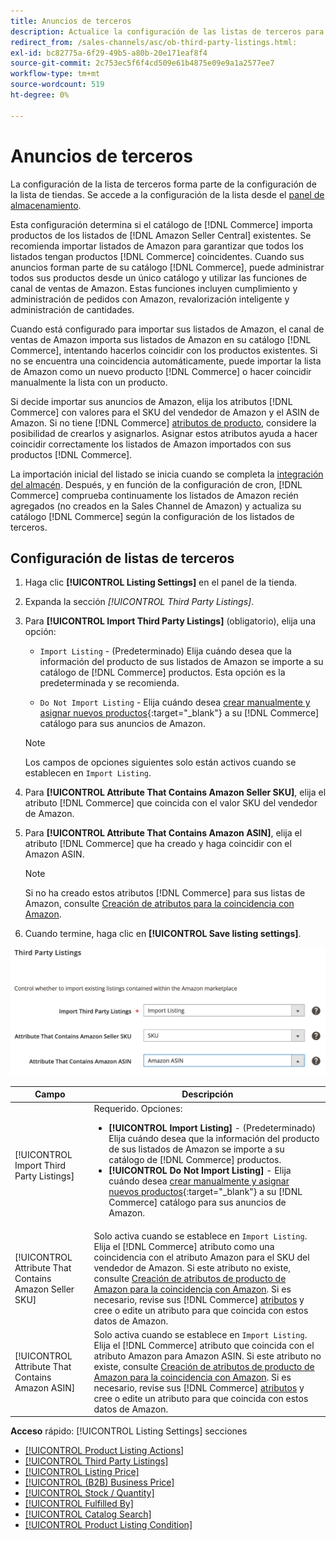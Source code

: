 ```yaml
---
title: Anuncios de terceros
description: Actualice la configuración de las listas de terceros para determinar si el catálogo de comercio importa productos de las listas de Amazon Seller Central existentes.
redirect_from: /sales-channels/asc/ob-third-party-listings.html: 
exl-id: bc82775a-6f29-49b5-a80b-20e171eaf8f4
source-git-commit: 2c753ec5f6f4cd509e61b4875e09e9a1a2577ee7
workflow-type: tm+mt
source-wordcount: 519
ht-degree: 0%

---
```


# Anuncios de terceros

La configuración de la lista de terceros forma parte de la configuración de la lista de tiendas. Se accede a la configuración de la lista desde el [panel de almacenamiento](./amazon-store-dashboard.md).

Esta configuración determina si el catálogo de [!DNL Commerce] importa productos de los listados de [!DNL Amazon Seller Central] existentes. Se recomienda importar listados de Amazon para garantizar que todos los listados tengan productos [!DNL Commerce] coincidentes. Cuando sus anuncios forman parte de su catálogo [!DNL Commerce], puede administrar todos sus productos desde un único catálogo y utilizar las funciones de canal de ventas de Amazon. Estas funciones incluyen cumplimiento y administración de pedidos con Amazon, revalorización inteligente y administración de cantidades.

Cuando está configurado para importar sus listados de Amazon, el canal de ventas de Amazon importa sus listados de Amazon en su catálogo [!DNL Commerce], intentando hacerlos coincidir con los productos existentes. Si no se encuentra una coincidencia automáticamente, puede importar la lista de Amazon como un nuevo producto [!DNL Commerce] o hacer coincidir manualmente la lista con un producto.

Si decide importar sus anuncios de Amazon, elija los atributos [!DNL Commerce] con valores para el SKU del vendedor de Amazon y el ASIN de Amazon. Si no tiene [!DNL Commerce] [atributos de producto](./ob-creating-magento-attributes.md), considere la posibilidad de crearlos y asignarlos. Asignar estos atributos ayuda a hacer coincidir correctamente los listados de Amazon importados con sus productos [!DNL Commerce].

La importación inicial del listado se inicia cuando se completa la [integración del almacén](./store-integration.md). Después, y en función de la configuración de cron, [!DNL Commerce] comprueba continuamente los listados de Amazon recién agregados (no creados en la Sales Channel de Amazon) y actualiza su catálogo [!DNL Commerce] según la configuración de los listados de terceros.

## Configuración de listas de terceros

1. Haga clic **[!UICONTROL Listing Settings]** en el panel de la tienda.

1. Expanda la sección _[!UICONTROL Third Party Listings]_.

1. Para **[!UICONTROL Import Third Party Listings]** (obligatorio), elija una opción:

   - `Import Listing` - (Predeterminado) Elija cuándo desea que la información del producto de sus listados de Amazon se importe a su catálogo de  [!DNL Commerce] productos. Esta opción es la predeterminada y se recomienda.

   - `Do Not Import Listing` - Elija cuándo desea  [crear manualmente y asignar nuevos productos](https://docs.magento.com/user-guide/catalog/products.html){:target=&quot;_blank&quot;} a su  [!DNL Commerce] catálogo para sus anuncios de Amazon.
   >[!NOTE]
   >Los campos de opciones siguientes solo están activos cuando se establecen en `Import Listing`.

1. Para **[!UICONTROL Attribute That Contains Amazon Seller SKU]**, elija el atributo [!DNL Commerce] que coincida con el valor SKU del vendedor de Amazon.

1. Para **[!UICONTROL Attribute That Contains Amazon ASIN]**, elija el atributo [!DNL Commerce] que ha creado y haga coincidir con el Amazon ASIN.

   >[!NOTE]
   >Si no ha creado estos atributos [!DNL Commerce] para sus listas de Amazon, consulte [Creación de atributos para la coincidencia con Amazon](./ob-creating-magento-attributes.md).

1. Cuando termine, haga clic en **[!UICONTROL Save listing settings]**.

![Anuncios de terceros](assets/amazon-third-party-listings.png)

| Campo | Descripción |
|---|---|
| [!UICONTROL Import Third Party Listings] | Requerido. Opciones:<ul><li>**[!UICONTROL Import Listing]** - (Predeterminado) Elija cuándo desea que la información del producto de sus listados de Amazon se importe a su catálogo de  [!DNL Commerce] productos. </li><li>**[!UICONTROL Do Not Import Listing]** - Elija cuándo desea  [crear manualmente y asignar nuevos productos](https://docs.magento.com/user-guide/catalog/products.html){:target=&quot;_blank&quot;} a su  [!DNL Commerce] catálogo para sus anuncios de Amazon.</li></ul> |
| [!UICONTROL Attribute That Contains Amazon Seller SKU] | Solo activa cuando se establece en `Import Listing`.<br>Elija el  [!DNL Commerce] atributo como una coincidencia con el atributo Amazon para el SKU del vendedor de Amazon. Si este atributo no existe, consulte [Creación de atributos de producto de Amazon para la coincidencia con Amazon](./ob-creating-magento-attributes.md). Si es necesario, revise sus [!DNL Commerce] [atributos](./managing-attributes.md) y cree o edite un atributo para que coincida con estos datos de Amazon. |
| [!UICONTROL Attribute That Contains Amazon ASIN] | Solo activa cuando se establece en `Import Listing`.<br>Elija el  [!DNL Commerce] atributo que coincida con el atributo Amazon para Amazon ASIN. Si este atributo no existe, consulte [Creación de atributos de producto de Amazon para la coincidencia con Amazon](./ob-creating-magento-attributes.md). Si es necesario, revise sus [!DNL Commerce] [atributos](./managing-attributes.md) y cree o edite un atributo para que coincida con estos datos de Amazon. |

**Acceso**  rápido:  [!UICONTROL Listing Settings] secciones

- [[!UICONTROL Product Listing Actions]](./product-listing-actions.md)
- [[!UICONTROL Third Party Listings]](./third-party-listing-settings.md)
- [[!UICONTROL Listing Price]](./listing-price.md)
- [[!UICONTROL (B2B) Business Price]](./business-pricing.md)
- [[!UICONTROL Stock / Quantity]](./stock-quantity.md)
- [[!UICONTROL Fulfilled By]](./fulfilled-by.md)
- [[!UICONTROL Catalog Search]](./catalog-search.md)
- [[!UICONTROL Product Listing Condition]](./product-listing-condition.md)
